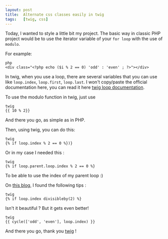 ```yaml
---
layout: post
title:  Alternate css classes easily in twig
tags:   [twig, css]
---
```


Today, I wanted to style a little bit my project.
The basic way in classic PHP project would be to use the iterator variable of your `for loop` with the use of `modulo`.

For example:

    php
    <div class="<?php echo ($i % 2 == 0) 'odd' : 'even' ; ?>"></div>


In twig, when you use a loop, there are several variables that you can use like `loop.index`, `loop.first`, `loop.last`. I won't copy/paste the official documentation here, you can read it here [twig loop documentation](http://twig.sensiolabs.org/doc/tags/for.html).

To use the modulo function in twig, just use

    twig
    {{ 10 % 2}}

And there you go, as simple as in PHP.

Then, using twig, you can do this:

    twig
    {% if loop.index % 2 == 0 %})}

Or in my case I needed this :

    twig
    {% if loop.parent.loop.index % 2 == 0 %}

To be able to use the index of my parent loop :)

On [this blog](http://nerdpress.org/2012/02/14/modulo-in-twig/), I found the following tips :

    twig
    {% if loop.index divisibleby(2) %}

Isn't it beautiful ? But it gets even better!

    twig
    {{ cycle(['odd', 'even'], loop.index) }}

And there you go, thank you [twig](http://twig.sensio.org "twig") !
